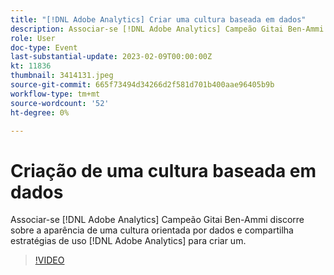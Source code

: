 ```yaml
---
title: "[!DNL Adobe Analytics] Criar uma cultura baseada em dados"
description: Associar-se [!DNL Adobe Analytics] Campeão Gitai Ben-Ammi discorre sobre a aparência de uma cultura orientada por dados e compartilha estratégias de uso [!DNL Adobe Analytics] para criar um.
role: User
doc-type: Event
last-substantial-update: 2023-02-09T00:00:00Z
kt: 11836
thumbnail: 3414131.jpeg
source-git-commit: 665f73494d34266d2f581d701b400aae96405b9b
workflow-type: tm+mt
source-wordcount: '52'
ht-degree: 0%

---
```



# Criação de uma cultura baseada em dados

Associar-se [!DNL Adobe Analytics] Campeão Gitai Ben-Ammi discorre sobre a aparência de uma cultura orientada por dados e compartilha estratégias de uso [!DNL Adobe Analytics] para criar um.

>[!VIDEO](https://video.tv.adobe.com/v/3414131/?quality=12&learn=on)
